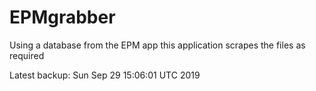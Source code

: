 # EPMgrabber
Using a database from the EPM app this application scrapes the files as required


Latest backup: Sun Sep 29 15:06:01 UTC 2019
